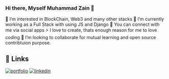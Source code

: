 ### Hi there, Myself Muhammad Zain 👋

<!--
**zainshahbaz786/zainshahbaz786** is a ✨ _special_ ✨ repository because its `README.md` (this file) appears on your GitHub profile.

Here are some ideas to get you started:

- 🔭 I’m a Software Enginner
- 👯 I’m looking to collaborate on ...
- 🤔 I’m looking for help with ...
- 💬 Ask me about ...
- 📫 How to reach me: ...
- 😄 Pronouns: ...
- ⚡ Fun fact: ...
-->

👀 I’m interested in BlockChain, Web3 and many other stacks
🌱 I’m currently working as a Full Stack with using  JS and Django 
💬 You can connect with me via social apps
⚡  I love to create, thats enough reason for me to love coding
💞️ I’m looking to collaborate for mutual learning and open source contribtuion purpose.


## 🔗 Links
[![portfolio](https://img.shields.io/badge/my_portfolio-000?style=for-the-badge&logo=ko-fi&logoColor=white)](https://portfolio-git-main-zainshahbaz786.vercel.app/)
[![linkedin](https://img.shields.io/badge/linkedin-0A66C2?style=for-the-badge&logo=linkedin&logoColor=white)](https://www.linkedin.com/in/zain-shahbaz-874712165/)


